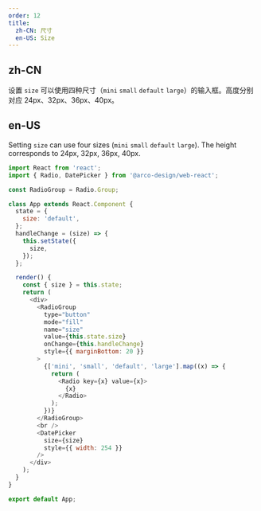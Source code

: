 ```yaml
---
order: 12
title:
  zh-CN: 尺寸
  en-US: Size
---
```


## zh-CN

设置 `size` 可以使用四种尺寸（`mini` `small` `default` `large`）的输入框。高度分别对应 24px、32px、36px、40px。

## en-US

Setting `size` can use four sizes (`mini` `small` `default` `large`). The height corresponds to 24px, 32px, 36px, 40px.

```js
import React from 'react';
import { Radio, DatePicker } from '@arco-design/web-react';

const RadioGroup = Radio.Group;

class App extends React.Component {
  state = {
    size: 'default',
  };
  handleChange = (size) => {
    this.setState({
      size,
    });
  };

  render() {
    const { size } = this.state;
    return (
      <div>
        <RadioGroup
          type="button"
          mode="fill"
          name="size"
          value={this.state.size}
          onChange={this.handleChange}
          style={{ marginBottom: 20 }}
        >
          {['mini', 'small', 'default', 'large'].map((x) => {
            return (
              <Radio key={x} value={x}>
                {x}
              </Radio>
            );
          })}
        </RadioGroup>
        <br />
        <DatePicker
          size={size}
          style={{ width: 254 }}
        />
      </div>
    );
  }
}

export default App;
```
